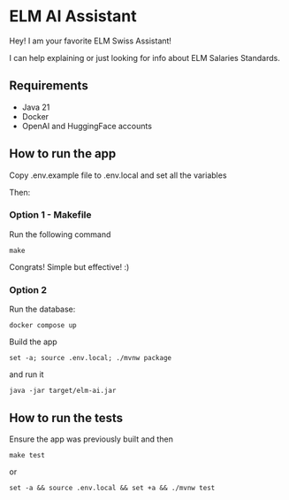 # ELM AI Assistant

Hey! I am your favorite ELM Swiss Assistant!

I can help explaining or just looking for info about ELM Salaries Standards.

## Requirements

- Java 21
- Docker
- OpenAI and HuggingFace accounts

## How to run the app

Copy .env.example file to .env.local and set all the variables

Then:

### Option 1 - Makefile

Run the following command

    make

Congrats! Simple but effective! :) 

### Option 2

Run the database:

    docker compose up

Build the app

    set -a; source .env.local; ./mvnw package

and run it

    java -jar target/elm-ai.jar

## How to run the tests

Ensure the app was previously built and then

    make test

or

    set -a && source .env.local && set +a && ./mvnw test

